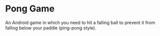 Pong Game
========

An Android game in which you need to hit a falling ball to prevent it from falling below your paddle (ping-pong style).
